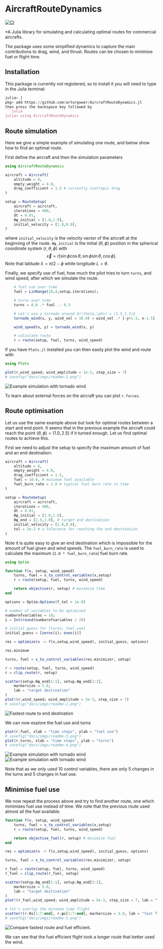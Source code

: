 # AircraftRouteDynamics

[![CI][ci-img]][ci-url] 

[ci-img]: https://github.com/arturgower/AircraftRouteDynamics.jl/actions/workflows/ci.yml/badge.svg
[ci-url]: https://github.com/arturgower/AircraftRouteDynamics.jl/actions/workflows/ci.yml

*A Julia library for simulating and calculating optimal routes for commercial aircrafts. 

The package uses some simplified dynamics to capture the main contributions to drag, wind, and thrust. Routes can be chosen to minimise fuel or flight time.

## Installation
This package is currently not registered, so to install it you will need to type in the Julia terminal: 
```julia
julia> ]
pkg> add https://github.com/arturgower/AircraftRouteDynamics.jl
then press the backspace key followed by
```julia
julia> using AircraftRouteDynamics
```

## Route simulation

Here we give a simple example of simulating one route, and below show how to find an optimal route.

First define the aircraft and then the simulation parameters
```julia
using AircraftRouteDynamics

aircraft = Aircraft(
    altitude = 8,
    empty_weight = 4.0, 
    drag_coefficient = 1.5 # currently isotropic drag
)

setup = RouteSetup(
    aircraft = aircraft,
    iterations = 400, 
    dt = 0.01, 
    θφ_initial = [1.0,1.0], 
    initial_velocity = [1.0,0.0],
)
```
where `initial_velocity` is the velocity vector of the aircraft at the beginning of the route. `θφ_initial` is the initial $(\theta, \phi)$ position in the spherical coordinate system $(r,\theta,\phi)$ with
$$
\vec x = r [ \sin \phi \cos \theta, \sin \phi \sin \theta,   \cos \phi].
$$
Note that latitude $\lambda = \pi/2 - \phi$ while longitude $L = \theta$.

Finally, we specify use of fuel, how much the pilot tries to turn `turns`, and wind speed, after which we simulate the route. 
```julia
    # fuel use over time
    fuel = LinRange(10,4,setup.iterations);

    # turns over time
    turns = 0.0 .* fuel .- 0.3

    # Let's use a tornado around $(\theta,\phi) = (1.5,1.5)$
    tornado_wind(x, y, wind_vel = 10.0) = wind_vel .* [-y+1.5, x-1.5] ./ (sqrt(x^2 + y^2))

    wind_speed(x, y) = tornado_wind(x, y)

    # calculate route
    r = route(setup, fuel, turns, wind_speed)
```
If you have `Plots.jl` installed you can then easily plot the wind and route with
```julia
using Plots

plot(r,wind_speed; wind_amplitude = 1e-2, step_size = 7)
# savefig("docs/imgs/readme-1.png")
```
![Example simulation with tornado wind](docs/imgs/readme-1.png)

To learn about external forces on the aircraft you can plot `r.forces`.

## Route optimisation

Let us use the same example above but look for optimal routes between a start and end point. It seems that in the previous example the aircraft could reach the point $(\theta,\phi) = (1.0,2.5)$ if it turned enough. Let us find optimal routes to achieve this.

First we need to adjust the setup to specify the maximum amount of fuel and an end destination:
```julia
aircraft = Aircraft(
    altitude = 8,
    empty_weight = 4.0, 
    drag_coefficient = 1.5,
    fuel = 10.0, # maximum fuel available
    fuel_burn_rate = 2.0 # typical fuel burn rate in time
)

setup = RouteSetup(
    aircraft = aircraft,
    iterations = 400, 
    dt = 0.01, 
    θφ_initial = [1.0,1.0], 
    θφ_end = [2.5,1.0], # target end destination
    initial_velocity = [1.0,0.0],
    tol = 1e-2 # a tolerance for reaching the end destination
)
```
Note it is quite easy to give an end destination which is impossible for the amount of fuel given and wind speeds. The `fuel_burn_rate` is used to calculate the maximum (`2.0 * fuel_burn_rate`) fuel burn rate.

```julia
using Optim 

function f(x, setup, wind_speed)
    turns, fuel = x_to_control_variables(x,setup)
    r = route(setup, fuel, turns, wind_speed)

    return objective(r, setup) # minimise time
end

options = Optim.Options(f_tol = 1e-8)

# number of variables to be optimised
numberofvariables = 10;
i = Int(round(numberofvariables / 2))

# initial guess for [turns; fuel_use]
initial_guess = [zeros(i); ones(i)]

res = optimize(x -> f(x,setup,wind_speed), initial_guess, options)

res.minimum

turns, fuel = x_to_control_variables(res.minimizer, setup) 

r = route(setup, fuel, turns, wind_speed)
r = clip_route(r, setup)

scatter(setup.θφ_end[1:1], setup.θφ_end[2:2], 
    markersize = 5.0,
    lab = "target destination"
)
plot!(r,wind_speed; wind_amplitude = 5e-3, step_size = 7)
# savefig("docs/imgs/readme-2.png")
```
![Fastest route to end destination](docs/imgs/readme-2.png)

We can now explore the fuel use and turns 
```julia
plot(r.fuel, xlab = "time steps", ylab = "fuel use")
# savefig("docs/imgs/readme-3.png")
plot(r.turns, xlab = "time steps", ylab = "turns")
# savefig("docs/imgs/readme-4.png")
```
![Example simulation with tornado wind](docs/imgs/readme-3.png)
![Example simulation with tornado wind](docs/imgs/readme-4.png)

Note that as we only used 10 control variables, there are only 5 changes in the turns and 5 changes in fuel use.

## Minimise fuel use

We now repeat the process above and try to find another route, one which minimises fuel use instead of time. We note that the previous route used almost all the fuel available.

```julia
function f(x, setup, wind_speed)
    turns, fuel = x_to_control_variables(x,setup)
    r = route(setup, fuel, turns, wind_speed)

    return objective_fuel(r, setup) # minimise fuel
end

res = optimize(x -> f(x,setup,wind_speed), initial_guess, options)

turns, fuel = x_to_control_variables(res.minimizer, setup) 

r_fuel = route(setup, fuel, turns, wind_speed)
r_fuel = clip_route(r_fuel, setup)

scatter(setup.θφ_end[1:1], setup.θφ_end[2:2], 
    markersize = 5.0,
    lab = "target destination"
)
plot!(r_fuel,wind_speed; wind_amplitude = 5e-3, step_size = 7, lab = "fuel efficient")

# let's overlay the minimum time flight
scatter!(r.θs[1:7:end], r.φs[1:7:end], markersize = 3.0, lab = "fast flight")
# savefig("docs/imgs/readme-5.png")
```
![Compare fastest route and fuel efficient.](docs/imgs/readme-5.png)

We can see that the fuel efficient flight took a longer route that better used the wind.
